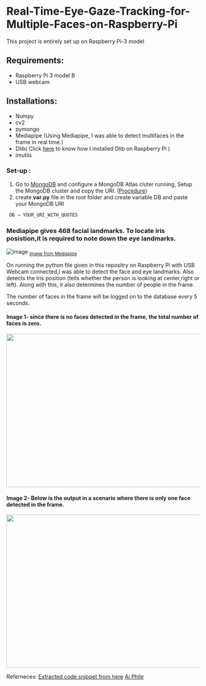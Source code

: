 # Real-Time-Eye-Gaze-Tracking-for-Multiple-Faces-on-Raspberry-Pi
This project is entirely set up on Raspberry Pi-3 model
## Requirements:
* Raspberry Pi 3 model B
* USB webcam


## Installations:
* Numpy
* cv2
* pymongo
* Mediapipe (Using Mediapipe, I was able to detect multifaces in the frame in real time.)
* Dlib( Click [here](https://youtu.be/uF4aDdxBm_M) to know how I installed Dlib on Raspberry Pi )
* imutils

### Set-up : 
1. Go to [MongoDB](https://cloud.mongodb.com/) and configure a MongoDB Atlas cluter running, Setup the MongoDB cluster and copy the URI. ([Procedure](https://www.mongodb.com/docs/atlas/getting-started/))
2. create **var.py**  file in the root folder and create variable DB and paste your MongoDB URI


```javascript
 DB = YOUR_URI_WITH_QUOTES
```


### Mediapipe gives 468 facial landmarks. To locate iris posistion,it is required to note down the eye landmarks.

![image](https://user-images.githubusercontent.com/59859182/178719145-e697ab6a-0538-4f7a-9c3f-733059c036df.png)
<sub>[Image from Mediapipe](https://google.github.io/mediapipe/solutions/iris)</sub>

On running the python file given in this repositry on Raspberry Pi with USB Webcam connected,I was able to 
detect the face and eye landmarks. Also detects the Iris position (tells whether the person is looking at center,right or left).
Along with this, it also determines the number of people in the frame.


The number of faces in the frame will be logged on to the database every 5 seconds.
#### Image 1- since there is no faces detected in the frame, the total number of faces is zero.
<img src="https://user-images.githubusercontent.com/59859182/178708001-00b021f8-5034-441c-8e80-35cce4dd24df.jpg" width="800" height="400"/>

#### Image 2- Below is the output in a scenario where there is only one face detected in the frame.
<img src="https://user-images.githubusercontent.com/59859182/178714480-1a30efd1-d725-4835-a78a-d145f30fa4a5.jpg" width="800" height="400"/>




Referneces:
[Extracted code snippet from here](https://github.com/Asadullah-Dal17/iris-Segmentation-mediapipe-python)
[Ai Phile](https://aiphile.blogspot.com/)
